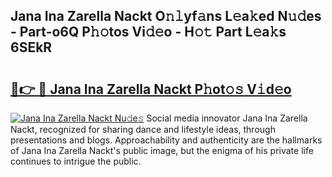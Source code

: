 ## Jana Ina Zarella Nackt O𝚗𝚕yf𝚊ns L𝚎a𝚔ed N𝚞𝚍es - Part-o6Q P𝚑𝚘tos Vi𝚍𝚎o - H𝚘𝚝 Part L𝚎a𝚔s 6SEkR

# <h2><a href="http://kf5oex.oniu.top/?m=Jana+Ina+Zarella+Nackt">🔗👉 🔴 Jana Ina Zarella Nackt P𝚑ot𝚘𝚜 V𝚒d𝚎o</a></h2>

[![Jana Ina Zarella Nackt Nu𝚍e𝚜](https://i.imgur.com/0qMVB7G.gif)](http://kf5oex.oniu.top/?m=Jana+Ina+Zarella+Nackt)
Social media innovator Jana Ina Zarella Nackt, recognized for sharing dance and lifestyle ideas, through presentations and blogs. Approachability and authenticity are the hallmarks of Jana Ina Zarella Nackt's public image, but the enigma of his private life continues to intrigue the public.  
